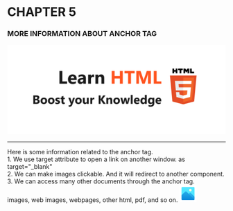 # CHAPTER 5
### MORE INFORMATION ABOUT ANCHOR TAG
![Banner](https://github.com/Ninja-Vikash/Assets/blob/main/HTML%20Assets/HTML.png)
<hr>
Here is some information related to the anchor tag.
<br>
1. We use target attribute to open a link on another window. as <br>
target="_blank"
<br>
2. We can make images clickable. And it will redirect to another component.
<br>
3. We can access many other documents through the anchor tag. <br>
images, web images, webpages, other html, pdf, and so on.

<img src="https://github.com/Ninja-Vikash/Assets/blob/main/Asset%20Icon/image.png" height="40px" />
